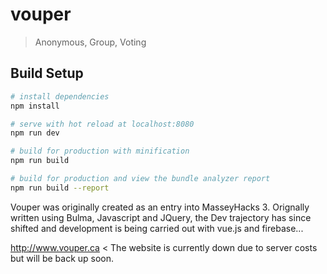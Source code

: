 # vouper


> Anonymous, Group, Voting

## Build Setup

``` bash
# install dependencies
npm install

# serve with hot reload at localhost:8080
npm run dev

# build for production with minification
npm run build

# build for production and view the bundle analyzer report
npm run build --report
```

Vouper was originally created as an entry into MasseyHacks 3. Orignally written using Bulma, Javascript and JQuery, the Dev trajectory has since shifted and development is being carried out with vue.js and firebase...

http://www.vouper.ca < The website is currently down due to server costs but will be back up soon.
